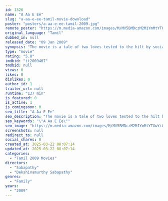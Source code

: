 ```yaml
---
id: 1326
name: "A Aa E Ee"
slug: "a-aa-e-ee-tamil-movie-download"
poster: "posters/a-aa-e-ee-tamil-2009.jpg"
remote_poster: "https://m.media-amazon.com/images/M/MV5BMDczM2M1YmMtYTUwYi00OWQ2LThmNWEtODQ0YmRlZTAzNjVlXkEyXkFqcGdeQXVyNTM3MDMyMDQ@._V1_SX300.jpg"
original_language: "Tamil"
dubbed_in: null
released_date: "09 Jan 2009"
synopsis: "The movie is a tale of two loves tested to the hilt by social constrains and of course some serious lapses in communication."
type: "movie"
rating: "5.8"
imdbid: "tt2009407"
tmdbid: null
views: 0
likes: 0
dislikes: 0
author_id: 1
trailer_url: null
runtime: "137 min"
is_featured: 0
is_active: 1
is_comingsoon: 0
seo_title: "A Aa E Ee"
seo_description: "The movie is a tale of two loves tested to the hilt by social constrains and of course some serious lapses in communication."
seo_keywords: "\"A Aa E Ee\""
seo_image: "https://m.media-amazon.com/images/M/MV5BMDczM2M1YmMtYTUwYi00OWQ2LThmNWEtODQ0YmRlZTAzNjVlXkEyXkFqcGdeQXVyNTM3MDMyMDQ@._V1_SX300.jpg"
screenshots: null
redirect_to: null
social_shares: 0
created_at: 2025-03-22 08:07:14
updated_at: 2025-03-22 08:07:14
categories:
  - "Tamil 2009 Movies"
directors:
  - "Sabapathy"
  - "Dekshinamurthy Sabapathy"
genres:
  - "Family"
years:
  - "2009"
---
```

